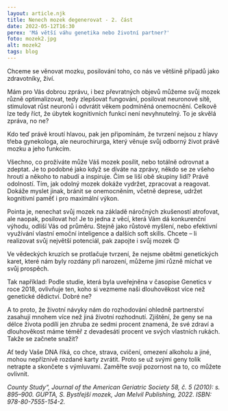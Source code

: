 ```yaml
---
layout: article.njk
title: Nenech mozek degenerovat - 2. část
date: 2022-05-12T16:30
perex: 'Má větší váhu genetika nebo životní partner?'
foto: mozek2.jpg
alt: mozek2
tags: blog
---
```

Chceme se věnovat mozku, posilování toho, co nás ve většině případů jako zdravotníky, živí.

Mám pro Vás dobrou zprávu, i bez převratných objevů můžeme svůj mozek různě optimalizovat, tedy zlepšovat fungování, posilovat neuronové sítě, stimulovat růst neuronů i odvrátit věkem podmíněná onemocnění. Celkově lze tedy říct, že úbytek kognitivních funkcí není nevyhnutelný. To je skvělá zpráva, no ne?

Kdo teď právě kroutí hlavou, pak jen připomínám, že tvrzení nejsou z hlavy třeba gynekologa, ale neurochirurga, který věnuje svůj odborný život právě mozku a jeho funkcím.

Všechno, co prožíváte může Váš mozek posílit, nebo totálně odrovnat a zdeptat. Je to podobné jako když se díváte na zprávy, někdo se ze všeho hroutí a někoho to nabudí a inspiruje. Čím se liší obě skupiny lidí? Právě odolností. Tím, jak odolný mozek dokáže vydržet, zpracovat a reagovat. Dokáže myslet jinak, bránit se onemocněním, včetně deprese, udržet kognitivní paměť i pro maximální výkon.

Pointa je, nenechat svůj mozek na základě náročných zkušeností atrofovat, ale naopak, posilovat ho! Je to jedna z věcí, která Vám dá konkurenční výhodu, odliší Vás od průměru. Stejně jako růstové myšlení, nebo efektivní využívání vlastní emoční inteligence a dalších soft skills. Chcete – li realizovat svůj největší potenciál, pak zapojte i svůj mozek 😊

Ve vědeckých kruzích se protlačuje tvrzení, že nejsme obětmi genetických karet, které nám byly rozdány při narození, můžeme jimi různě míchat ve svůj prospěch.

Tak například: Podle studie, která byla uveřejněna v časopise Genetics v roce 2018, ovlivňuje ten, koho si vezmeme naši dlouhověkost více než genetické dědictví. Dobré ne?

A to proto, že životní návyky nám do rozhodování ohledně partnerství zasahují mnohem více než jiná životní rozhodnutí. Zjištění, že geny se na délce života podílí jen zhruba ze sedmi procent znamená, že své zdraví a dlouhověkost máme téměř z devadesáti procent ve svých vlastních rukách. Takže se začnete snažit?

Ať tedy Vaše DNA říká, co chce, strava, cvičení, omezení alkoholu a jiné, mohou nepříznivě rozdané karty zvrátit. Proto se už svými geny tolik netrapte a skončete s výmluvami. Zaměřte svoji pozornost na to, co můžete ovlivnit.

 

*County Study“, Journal of the American Geriatric Society 58, č. 5 (2010): s. 895–900.
GUPTA, S. Bystřejší mozek, Jan Melvil Publishing, 2022.  ISBN: 978-80-7555-154-2.*